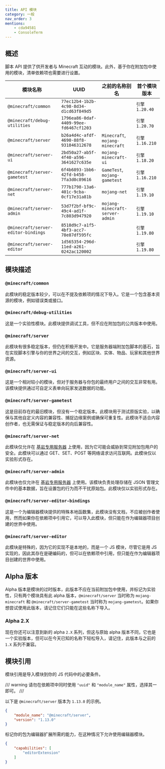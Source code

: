 ```yaml
---
title: API 模块
category: 一般
nav_order: 3
mentions:
    - cda94581
    - ConsoleTerm
---
```


## 概述
脚本 API 提供了供开发者与 Minecraft 互动的模块。此外，基于你在附加包中使用的模块，清单依赖项也需要进行设置。

|             模块名称              |                  UUID                  |      之前的名称别名      |  首个模块版本  |
| --------------------------------- | -------------------------------------- | ------------------------ | ---------------- |
| `@minecraft/common`               | `77ec12b4-1b2b-4c98-8d34-d1cd63f849d5` |                          | `引擎 1.20.40`   |
| `@minecraft/debug-utilities`      | `1796ea86-0daf-4409-99ee-fd6467cf1203` |                          | `引擎 1.20.70`   |
| `@minecraft/server`               | `b26a4d4c-afdf-4690-88f8-931846312678` | `Minecraft`, `mojang-minecraft` | `引擎 1.16.210`  |
| `@minecraft/server-ui`            | `2bd50a27-ab5f-4f40-a596-3641627c635e` | `mojang-minecraft-ui`    | `引擎 1.18.20`   |
| `@minecraft/server-gametest`      | `6f4b6893-1bb6-42fd-b458-7fa3d0c89616` | `GameTest`, `mojang-gametest` | `引擎 1.16.210`  |
| `@minecraft/server-net`           | `777b1798-13a6-401c-9cba-0cf17e31a81b` | `mojang-net`             | `引擎 1.19.10`   |
| `@minecraft/server-admin`         | `53d7f2bf-bf9c-49c4-ad1f-7c803d947920` | `mojang-minecraft-server-admin` | `引擎 1.19.10`   |
| `@minecraft/server-editor-bindings` | `8518d9c7-a1f5-4bf3-acc7-78e87df595fc` |                          | `引擎 1.19.80`   |
| `@minecraft/server-editor`        | `1d565354-296d-11ed-a261-0242ac120002` |                          | `引擎 1.19.80`   |

## 模块描述

### `@minecraft/common`

此模块的稳定版本较少，可以在不提及依赖项的情况下导入。它是一个包含基本资源的模块，例如错误类或接口。

### `@minecraft/debug-utilities`

这是一个实验性模块。此模块提供调试工具，但不应在附加包的公共版本中使用。

### `@minecraft/server`

此模块有很多稳定版本，但仍在积极开发中。它是服务器端附加包脚本的基石，旨在实现脚本引擎与你的世界之间的交互，例如区块、实体、物品、玩家和其他世界资源。

### `@minecraft/server-ui`

这是一个相对较小的模块，但对于服务器与你包的最终用户之间的交互非常有用。该模块提供通过可自定义表单向玩家发送数据的功能。

### `@minecraft/server-gametest`

这是目前存在的最旧模块，但没有一个稳定版本。此模块用于测试原版实验，以确保与其他自定义内容的兼容性、捕捉边缘案例或确保可重复性。此模块不适合内容创作者，也无需保证与稳定版本的向后兼容性。

### `@minecraft/server-net`

此模块仅允许在 [基岩专用服务器](https://www.minecraft.net/en-us/download/server/bedrock) 上使用，因为它可能会威胁到常见附加包用户的安全。此模块可以通过 GET、SET、POST 等网络请求访问互联网。此模块仅以实验形式存在。

### `@minecraft/server-admin`

此模块也仅允许在 [基岩专用服务器](https://www.minecraft.net/en-us/download/server/bedrock) 上使用。该模块负责处理存储在 JSON 管理文件中的基本数据，旨在设置包的行为而不干扰原始包。此模块仅以实验形式存在。

### `@minecraft/server-editor-bindings`

这是一个为编辑器模块提供的特殊本地函数集，此模块没有文档，不应被创作者使用，然而如果你在依赖项中引用它，可以导入此模块，但只能在作为编辑器项目创建的世界中使用。

### `@minecraft/server-editor`

此模块是特殊的，因为它的实现不是本地的，而是一个 JS 模块，尽管它是用 JS 实现的，因此其存在是硬编码的，但可以在依赖项中引用，但只能在作为编辑器项目创建的世界中使用。

## Alpha 版本
Alpha 版本是模块的过时版本，此版本不应在当前附加包中使用，并标记为实验性，只有两个模块具有此 alpha 版本，`@minecraft/server` 当时称为 `mojang-minecraft` 和 `@minecraft/server-gametest` 当时称为 `mojang-gametest`。如果你想尝试使用此版本，请记住它们只能在这些名称下导入。

### Alpha 2.X
现在你还可以注意到新的 alpha `2.X` 系列，但这与原始 alpha 版本不同，它也是一个实验版本，但可以在今天已知的名称下轻松导入，请记住，此版本与之前的 `1.X` 系列不兼容。

## 模块引用

模块引用是导入模块到你的 JS 代码中的必要条件。

/// warning
请勿在依赖项中同时使用 `"uuid"` 和 `"module_name"` 属性，选择其一即可。
///

以下是 `@minecraft/server` 版本为 `1.13.0` 的示例。
```json title="BP/manifest.json#dependencies[0]"
{
	"module_name": "@minecraft/server",
	"version": "1.13.0"
}
```

标记你的包为编辑器扩展所需的能力，在这种情况下允许使用编辑器模块。

```json title="BP/manifest.json"
{
	"capabilities": [
		"editorExtension"
	]
}
```